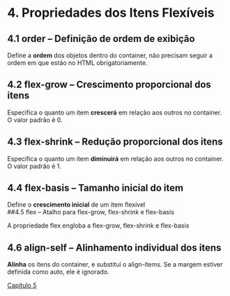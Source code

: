 # 4. Propriedades dos Itens Flexíveis

## 4.1 order – Definição de ordem de exibição

Define a **ordem** dos objetos dentro do container, não precisam seguir a ordem em que estão no HTML obrigatoriamente.

## 4.2 flex-grow – Crescimento proporcional dos itens

Especifica o quanto um item **crescerá** em relação aos outros no container. O valor padrão é 0\.

## 4.3 flex-shrink – Redução proporcional dos itens

Especifica o quanto um item **diminuirá** em relação aos outros no container. O valor padrão é 1\.

## 4.4 flex-basis – Tamanho inicial do item

Define o **crescimento inicial** de um item flexível  
##4.5 flex – Atalho para flex-grow, flex-shrink e flex-basis

A propriedade flex engloba a flex-grow, flex-shrink e flex-basis

## 4.6 align-self – Alinhamento individual dos itens

**Alinha** os itens do container, e substitui o align-items. Se a margem estiver definida como auto, ele é ignorado.

[Capítulo 5](https://github.com/kevinzancle/AC2_CSS_Flexbox/blob/main/cap5.md)
